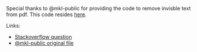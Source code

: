 Special thanks to @mkl-public for providing the code to remove invisble text from pdf. This code resides [here](https://github.com/jrusty/desl-parlaycard-pdf-to-json/src/main/java/extensions/PDFVisibleTextStripper.java).

Links:
- [Stackoverflow question](https://stackoverflow.com/questions/47358127/remove-invisible-text-from-pdf-using-pdfbox)
- [@mkl-public original file](https://github.com/mkl-public/testarea-pdfbox2/blob/master/src/main/java/mkl/testarea/pdfbox2/extract/PDFVisibleTextStripper.java)
